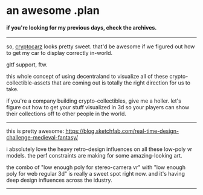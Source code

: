 # an awesome .plan

#### if you're looking for my previous days, check the archives.

---

so, [cryptocarz](https://www.cryptocarz.io/) looks pretty sweet.  that'd be awesome if we figured out how to get my car to display correctly in-world.

gltf support, ftw.

this whole concept of using decentraland to visualize all of these crypto-collectible-assets that are coming out is totally the right direction for us to take.

if you're a company building crypto-collectibles, give me a holler.  let's figure out how to get your stuff visualized in 3d so your players can show their collections off to other people in the world.

---

this is pretty awesome:
https://blog.sketchfab.com/real-time-design-challenge-medieval-fantasy/

i absolutely love the heavy retro-design influences on all these low-poly vr models.  the perf constraints are making for some amazing-looking art.

the combo of "low enough poly for stereo-camera vr" with "low enough poly for web regular 3d" is really a sweet spot right now.  and it's having deep design influences across the idustry.

---

